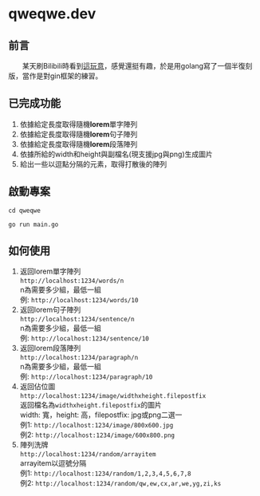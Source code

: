 # qweqwe.dev

## 前言<br>
 　　某天刷Bilibili時看到[這玩意](https://www.bilibili.com/video/BV1hv411G7iH)，感覺還挺有趣，於是用golang寫了一個半復刻版，當作是對gin框架的練習。

## 已完成功能<br>

1. 依據給定長度取得隨機**lorem**單字陣列
2. 依據給定長度取得隨機**lorem**句子陣列
3. 依據給定長度取得隨機**lorem**段落陣列
4. 依據所給的width和height與副檔名(現支援jpg與png)生成圖片
5. 給出一些以逗點分隔的元素，取得打散後的陣列

## 啟動專案

```
cd qweqwe

go run main.go
```

## 如何使用

1. 返回lorem單字陣列<br>
    ``http://localhost:1234/words/n``<br>
    n為需要多少組，最低一組<br>
    例: ``http://localhost:1234/words/10``<br>
2. 返回lorem句子陣列<br>
    ``http://localhost:1234/sentence/n``<br>
    n為需要多少組，最低一組<br>
    例: ``http://localhost:1234/sentence/10``<br>
3. 返回lorem段落陣列<br>
    ``http://localhost:1234/paragraph/n``<br>
    n為需要多少組，最低一組<br>
    例: ``http://localhost:1234/paragraph/10``<br>
4. 返回佔位圖<br>
    ``http://localhost:1234/image/widthxheight.filepostfix``<br>
    返回檔名為``widthxheight.filepostfix``的圖片<br>
    width: 寬，height: 高，filepostfix: jpg或png二選一<br>
    例1: ``http://localhost:1234/image/800x600.jpg``<br>
    例2: ``http://localhost:1234/image/600x800.png``<br>
5. 陣列洗牌<br>
    ``http://localhost:1234/random/arrayitem``<br>
    arrayitem以逗號分隔<br>
    例1: ``http://localhost:1234/random/1,2,3,4,5,6,7,8``<br>
    例2: ``http://localhost:1234/random/qw,ew,cx,ar,we,yg,zi,ks``<br>
